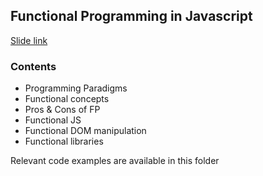 ## Functional Programming in Javascript
[Slide link](https://slides.com/ozgunbal/functional-programming-in-javascript)
### Contents
- Programming Paradigms
- Functional concepts
- Pros & Cons of FP
- Functional JS
- Functional DOM manipulation
- Functional libraries

Relevant code examples are available in this folder